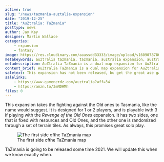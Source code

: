 ```yaml
---
active: true
slug: "/news/tazmania-auztalia-expansion"
date: "2019-12-25"
title: "AuZtralia: TaZmania"
posttype: news
author: Jay Kay
designer: Martin Wallace
categories: 
    - expansion
    - fantasy
image: https://res.cloudinary.com/aaassdd33333/image/upload/v1609078780/pic5757269.jpg
metakeywords: auztralia tazmania, tazmania, auztralia expansion, auztralia expansion 2021
metadescription: AuZtralia TaZmania is a dual map expansion for AuZtralia that is designed for 1 or 2 players, that differs from the larget map in the base game in this regard.
content_brief: AuZtralia TaZmania is a dual map expansion for AuZtralia that is designed for 1 or 2 players, that differs from the larget map in the base game in this regard.
saletext: This expansion has not been released, bu get the great ase game at these vendors
salelinks: 
    - https://www.gamenerdz.com/auztralia?aff=34
    - https://amzn.to/3mNDHMh
files: 0
---
```


This expansion takes the fighting against the Old ones to Tasmania, like the name would suggest. It is designed for 1 or 2 players, and is playable iwth 3 if playing with the *Revenge of the Old Ones* expansion. It has two sides, one that is fixed with resources and Old Ones, and the other one is randomized through a set of terrain tiles. As always, this promises great solo play.
<figure class="figure">
    <img class="image fit" alt="The first side ofthe TaZmania map" src="https://res.cloudinary.com/aaassdd33333/image/upload/v1609079607/pic5706047.jpg" >
    </img>
    <figcaption class="figcaption">The first side ofthe TaZmania map</figcaption>
</figure>
TaZmania is going to be released some time 2021. We will update this when we know exactly when.